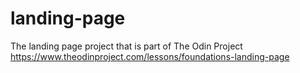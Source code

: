 # landing-page

The landing page project that is part of The Odin Project
https://www.theodinproject.com/lessons/foundations-landing-page
